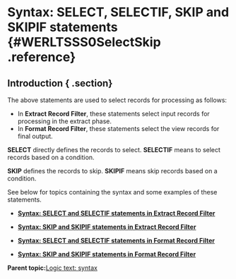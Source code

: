 # Syntax: SELECT, SELECTIF, SKIP and SKIPIF statements {#WERLTSSS0SelectSkip .reference}

## Introduction { .section}

The above statements are used to select records for processing as follows:

-   In **Extract Record Filter**, these statements select input records for processing in the extract phase.
-   In **Format Record Filter**, these statements select the view records for final output.

**SELECT** directly defines the records to select. **SELECTIF** means to select records based on a condition.

**SKIP** defines the records to skip. **SKIPIF** means skip records based on a condition.

See below for topics containing the syntax and some examples of these statements.

-   **[Syntax: SELECT and SELECTIF statements in Extract Record Filter](../html/WERLTSS11SelectERF.md)**  

-   **[Syntax: SKIP and SKIPIF statements in Extract Record Filter](../html/WERLTSS12SkipERF.md)**  

-   **[Syntax: SELECT and SELECTIF statements in Format Record Filter](../html/WERLTSS41SelectFRF.md)**  

-   **[Syntax: SKIP and SKIPIF statements in Format Record Filter](../html/WERLTSS42SkipFRF.md)**  


**Parent topic:**[Logic text: syntax](../html/WERLTSAAASyntax.md)

